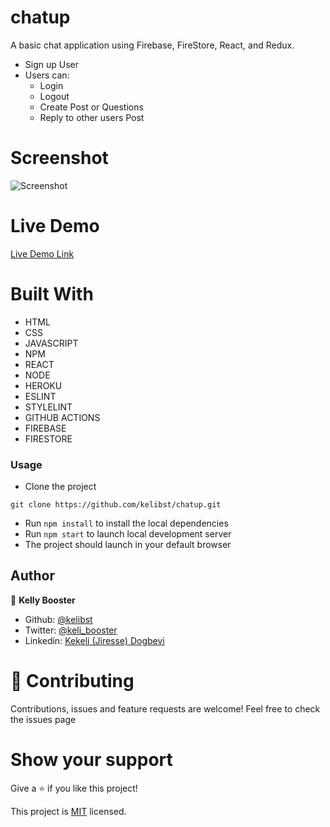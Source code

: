 # chatup
A basic chat application using Firebase, FireStore, React, and Redux. 

- Sign up User
- Users can:
    - Login
    - Logout
    - Create Post or Questions
    - Reply to other users Post 

# Screenshot
![Screenshot]()

# Live Demo
[Live Demo Link]() 


# Built With

- HTML 
- CSS
- JAVASCRIPT
- NPM
- REACT
- NODE
- HEROKU
- ESLINT
- STYLELINT
- GITHUB ACTIONS
- FIREBASE
- FIRESTORE

### Usage
- Clone the project 
```
git clone https://github.com/kelibst/chatup.git
```
- Run `npm install` to install the local dependencies
- Run `npm start` to launch local development server
- The project should launch in your default browser


## Author

👤 **Kelly Booster**

- Github: [@kelibst](https://github.com/kelibst)
- Twitter: [@keli_booster](https://twitter.com/keli_booster)
- Linkedin: [Kekeli (Jiresse) Dogbevi
](https://www.linkedin.com/in/kekeli-dogbevi-jiresse/)


# 🤝 Contributing
Contributions, issues and feature requests are welcome!
Feel free to check the issues page

# Show your support
Give a ⭐️ if you like this project!

This project is [MIT](lic.url) licensed.